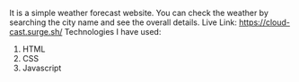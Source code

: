 It is a simple weather forecast website. You can check the weather by searching the city name and see the overall details.
Live Link: https://cloud-cast.surge.sh/
Technologies I have used:
1) HTML
2) CSS
3) Javascript
